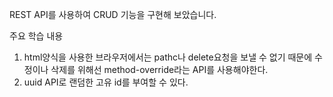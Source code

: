 REST API를 사용하여 CRUD 기능을 구현해 보았습니다.

주요 학습 내용

1. html양식을 사용한 브라우저에서는 pathc나 delete요청을 보낼 수 없기 때문에 수정이나 삭제를 위해선 method-override라는 API를 사용해야한다.
2. uuid API로 랜덤한 고유 id를 부여할 수 있다.
